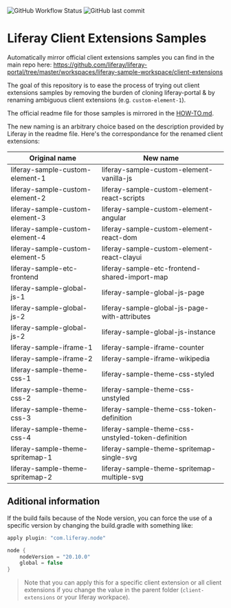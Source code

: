 ![GitHub Workflow Status](https://img.shields.io/github/actions/workflow/status/lgdd/liferay-client-extensions-samples/builder.yml?label=auto-update&style=flat)
![GitHub last commit](https://img.shields.io/github/last-commit/lgdd/liferay-client-extensions-samples?color=informational&label=latest%20update)

# Liferay Client Extensions Samples

Automatically mirror official client extensions samples you can find in the main repo here: https://github.com/liferay/liferay-portal/tree/master/workspaces/liferay-sample-workspace/client-extensions

The goal of this repository is to ease the process of trying out client extensions samples by removing the burden of cloning liferay-portal & by renaming ambiguous client extensions (e.g. `custom-element-1`).

The official readme file for those samples is mirrored in the [HOW-TO.md](HOW-TO.md).

The new naming is an arbitrary choice based on the description provided by Liferay in the readme file. Here's the correspondance for the renamed client extensions:

| **Original name** | **New name**                                                 			|
|-------------------|-------------------------------------------------------------------|
| liferay-sample-custom-element-1  | liferay-sample-custom-element-vanilla-js      			|
| liferay-sample-custom-element-2  | liferay-sample-custom-element-react-scripts   			|
| liferay-sample-custom-element-3  | liferay-sample-custom-element-angular         			|
| liferay-sample-custom-element-4  | liferay-sample-custom-element-react-dom       			|
| liferay-sample-custom-element-5  | liferay-sample-custom-element-react-clayui    			|
| liferay-sample-etc-frontend      | liferay-sample-etc-frontend-shared-import-map 			|
| liferay-sample-global-js-1       | liferay-sample-global-js-page			           			|
| liferay-sample-global-js-2       | liferay-sample-global-js-page-with-attributes 			|
| liferay-sample-global-js-2       | liferay-sample-global-js-instance      			 			|
| liferay-sample-iframe-1          | liferay-sample-iframe-counter                 			|
| liferay-sample-iframe-2          | liferay-sample-iframe-wikipedia               			|
| liferay-sample-theme-css-1       | liferay-sample-theme-css-styled               			|
| liferay-sample-theme-css-2       | liferay-sample-theme-css-unstyled             			|
| liferay-sample-theme-css-3       | liferay-sample-theme-css-token-definition     			|
| liferay-sample-theme-css-4       | liferay-sample-theme-css-unstyled-token-definition |
| liferay-sample-theme-spritemap-1 | liferay-sample-theme-spritemap-single-svg     			|
| liferay-sample-theme-spritemap-2 | liferay-sample-theme-spritemap-multiple-svg   			|

## Aditional information

If the build fails because of the Node version, you can force the use of a specific version by changing the build.gradle with something like:

```gradle
apply plugin: "com.liferay.node"

node {
	nodeVersion = "20.10.0"
	global = false
}
```
> Note that you can apply this for a specific client extension or all client extensions if you change the value in the parent folder (`client-extensions` or your liferay workpace).
